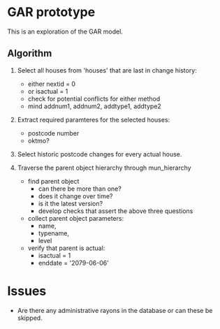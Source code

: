 # GAR prototype

This is an exploration of the GAR model.


## Algorithm

1.  Select all houses from 'houses' that are last in change history:
    - either nextid = 0
    - or isactual = 1
    - check for potential conflicts for either method
    - mind addnum1, addnum2, addtype1, addtype2

2.  Extract required paramteres for the selected houses:
    - postcode number
    - oktmo?

3.  Select historic postcode changes for every actual house.

3.  Traverse the parent object hierarchy through mun_hierarchy
    - find parent object
        - can there be more than one?
        - does it change over time?
        - is it the latest version?
        - develop checks that assert the above three questions
    - collect parent object parameters:
        - name,
        - typename,
        - level
    - verify that parent is actual:
        - isactual = 1
        - enddate = '2079-06-06'



# Issues

- Are there any administrative rayons in the database or can these be
  skipped.